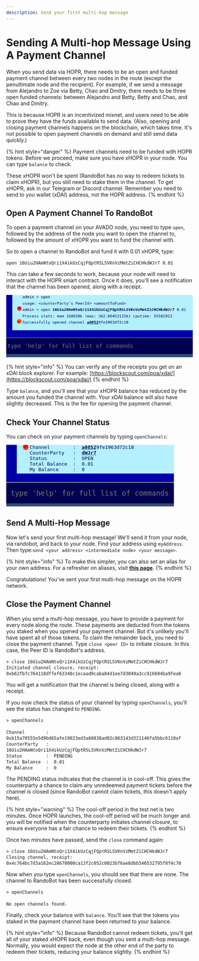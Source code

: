 ```yaml
---
description: Send your first multi-hop message
---
```


# Sending A Multi-hop Message Using A Payment Channel

When you send data via HOPR, there needs to be an open and funded payment channel between every two nodes in the route \(except the penultimate node and the recipient\). For example, if we send a message from Alejandro to Zoe via Betty, Chao and Dmitry, there needs to be three open funded channels: between Alejandro and Betty, Betty and Chao, and Chao and Dmitry.

This is because HOPR is an incentivized mixnet, and users need to be able to prove they have the funds available to send data. \(Also, opening and closing payment channels happens on the blockchain, which takes time. It's not possible to open payment channels on demand and still send data quickly.\)

{% hint style="danger" %}
Payment channels need to be funded with HOPR tokens. Before we proceed, make sure you have xHOPR in your node. You can type `balance` to check.

These xHOPR won't be spent \(RandoBot has no way to redeem tickets to claim xHOPR\), but you still need to stake them in the channel. To get xHOPR, ask in our Telegram or Discord channel. Remember you need to send to you wallet \(xDAI\) address, not the HOPR address.
{% endhint %}

## Open A Payment Channel To RandoBot

To open a payment channel on your AVADO node, you need to type `open`, followed by the address of the node you want to open the channel to, followed by the amount of xHOPR you want to fund the channel with.

So to open a channel to RandoBot and fund it with 0.01 xHOPR, type:

```text
open 16Uiu2HAmNtoQri1X4ikUzCqjFQptRSLSVKnVzMmtZiCHCHkdWJr7 0.01
```

This can take a few seconds to work, because your node will need to interact with the HOPR smart contract. Once it does, you'll see a notification that the channel has been opened, along with a receipt.

![Opening a channel to RandoBot](../.gitbook/assets/avado-channel-to-randobot%20%281%29.png)

{% hint style="info" %}
You can verify any of the receipts you get on an xDAI block explorer. For example: [https://blockscout.com/poa/xdai/](https://blockscout.com/poa/xdai/)
{% endhint %}

Type `balance`, and you'll see that your xHOPR balance has reduced by the amount you funded the channel with. Your xDAI balance will also have slightly decreased. This is the fee for opening the payment channel.

## Check Your Channel Status

You can check on your payment channels by typing `openChannels`:

![Currently open channels](../.gitbook/assets/avado-open-channels%20%281%29.png)

## Send A Multi-Hop Message

Now let's send your first multi-hop message! We'll send it from your node, via randobot, and back to your node. Find your address using `myAddress`. Then type:`send <your address> <intermediate node> <your message>`.

{% hint style="info" %}
To make this simpler, you can also set an alias for your own address. For a refresher on aliases, visit [**this page**](talking-with-randobot.md#step-3-set-an-alias).
{% endhint %}

Congratulations! You've sent your first multi-hop message on the HOPR network.

## Close the Payment Channel

When you send a multi-hop message, you have to provide a payment for every node along the route. These payments are deducted from the tokens you staked when you opened your payment channel. But it's unlikely you'll have spent all of those tokens. To claim the remainder back, you need to close the payment channel. Type `close <peer ID>` to initiate closure. In this case, the Peer ID is RandoBot's address.

```text
> close 16Uiu2HAmNtoQri1X4ikUzCqjFQptRSLSVKnVzMmtZiCHCHkdWJr7
Initiated channel closure, receipt: 0xb62fb7c764118dffef63348c1ecaad0caba84d1ee7d3049a3cc916694ba9fea6
```

You will get a notification that the channel is being closed, along with a receipt.

If you now check the status of your channel by typing `openChannels`, you'll see the status has changed to `PENDING`.

```text
> openChannels

Channel        :  0xb15a70555e5d9bd65afe19823ed3a68838ad02c863143d321146fa5bbc6110af
CounterParty   :  16Uiu2HAmNtoQri1X4ikUzCqjFQptRSLSVKnVzMmtZiCHCHkdWJr7
Status         :  PENDING
Total Balance  :  0.01
My Balance     :  0
```

The PENDING status indicates that the channel is in cool-off. This gives the counterparty a chance to claim any unredeemed payment tickets before the channel is closed \(since RandoBot cannot claim tickets, this doesn't apply here\).

{% hint style="warning" %}
The cool-off period in the test net is two minutes. Once HOPR launches, the cool-off period will be much longer and you will be notified when the counterparty initiates channel closure, to ensure everyone has a fair chance to redeem their tickets.
{% endhint %}

Once two minutes have passed, send the `close` command again:

```text
> close 16Uiu2HAmNtoQri1X4ikUzCqjFQptRSLSVKnVzMmtZiCHCHkdWJr7
Closing channel, receipt: 0x4c764bc7d3a162ec28670000ca13f2c052c0023bf6ae8dbb546532795f8f4c70
```

Now when you type `openChannels`, you should see that there are none. The channel to RandoBot has been successfully closed.

```text
> openChannels

No open channels found.
```

Finally, check your balance with `balance`. You'll see that the tokens you staked in the payment channel have been returned to your balance.

{% hint style="info" %}
Because RandoBot cannot redeem tickets, you'll get all of your staked xHOPR back, even though you sent a multi-hop message. Normally, you would expect the node at the other end of the party to redeem their tickets, reducing your balance slightly.
{% endhint %}

